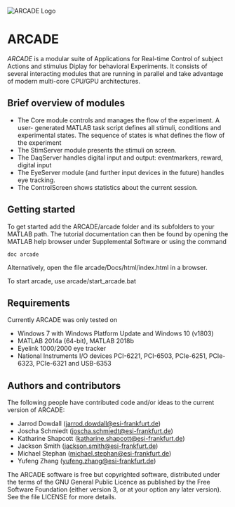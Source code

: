 ![ARCADE Logo](/arcade/Docs/html/arcade.png)


ARCADE
======

*ARCADE* is a modular suite of Applications for Real-time Control of subject
Actions and stimulus Diplay for behavioral Experiments. It consists of several
interacting modules that are running in parallel and take advantage of modern
multi-core CPU/GPU architectures.

Brief overview of modules
-------------------------
* The Core module controls and manages the flow of the experiment. A user-
  generated MATLAB task script defines all stimuli, conditions and experimental
  states. The sequence of states is what defines the flow of the experiment
* The StimServer module presents the stimuli on screen.
* The DaqServer handles digital input and output: eventmarkers, reward, digital input
* The EyeServer module (and further input devices in the future) handles eye
  tracking.
* The ControlScreen shows statistics about the current session.

Getting started
---------------
To get started add the ARCADE/arcade folder and its subfolders to your MATLAB
path. The tutorial documentation can then be found by opening the MATLAB help
browser under Supplemental Software or using the command

	doc arcade

Alternatively, open the file arcade/Docs/html/index.html in a browser.

To start arcade, use arcade/start_arcade.bat

Requirements
------------
Currently ARCADE was only tested on

* Windows 7 with Windows Platform Update and Windows 10 (v1803)
* MATLAB 2014a (64-bit), MATLAB 2018b
* Eyelink 1000/2000 eye tracker
* National Instruments I/O devices PCI-6221, PCI-6503, PCIe-6251, PCIe-6323,
  PCIe-6321 and USB-6353


Authors and contributors
------------------------
The following people have contributed code and/or ideas to the current version
of ARCADE:

* Jarrod Dowdall (jarrod.dowdall@esi-frankfurt.de)
* Joscha Schmiedt (joscha.schmiedt@esi-frankfurt.de)
* Katharine Shapcott (katharine.shapcott@esi-frankfurt.de)
* Jackson Smith (jackson.smith@esi-frankfurt.de)
* Michael Stephan (michael.stephan@esi-frankfurt.de)
* Yufeng Zhang (yufeng.zhang@esi-frankfurt.de)

The ARCADE software is free but copyrighted software, distributed
under the terms of the GNU General Public Licence as published by
the Free Software Foundation (either version 3, or at your option
any later version). See the file LICENSE for more details.
